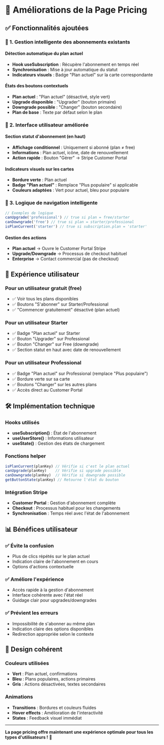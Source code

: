 # 🎨 Améliorations de la Page Pricing

## ✅ Fonctionnalités ajoutées

### 🎯 1. Gestion intelligente des abonnements existants

#### Détection automatique du plan actuel
- **Hook useSubscription** : Récupère l'abonnement en temps réel
- **Synchronisation** : Mise à jour automatique du statut
- **Indicateurs visuels** : Badge "Plan actuel" sur la carte correspondante

#### États des boutons contextuels
- **Plan actuel** : "Plan actuel" (désactivé, style vert)
- **Upgrade disponible** : "Upgrader" (bouton primaire)
- **Downgrade possible** : "Changer" (bouton secondaire)
- **Plan de base** : Texte par défaut selon le plan

### 🎨 2. Interface utilisateur améliorée

#### Section statut d'abonnement (en haut)
- **Affichage conditionnel** : Uniquement si abonné (plan ≠ free)
- **Informations** : Plan actuel, icône, date de renouvellement
- **Action rapide** : Bouton "Gérer" → Stripe Customer Portal

#### Indicateurs visuels sur les cartes
- **Bordure verte** : Plan actuel
- **Badge "Plan actuel"** : Remplace "Plus populaire" si applicable
- **Couleurs adaptées** : Vert pour actuel, bleu pour populaire

### 🔄 3. Logique de navigation intelligente

```typescript
// Exemples de logique
canUpgrade('professional') // true si plan = free/starter
canDowngrade('free') // true si plan = starter/professional
isPlanCurrent('starter') // true si subscription.plan = 'starter'
```

#### Gestion des actions
- **Plan actuel** → Ouvre le Customer Portal Stripe
- **Upgrade/Downgrade** → Processus de checkout habituel
- **Enterprise** → Contact commercial (pas de checkout)

## 🎯 Expérience utilisateur

### Pour un utilisateur gratuit (free)
- ✅ Voir tous les plans disponibles
- ✅ Boutons "S'abonner" sur Starter/Professional
- ✅ "Commencer gratuitement" désactivé (plan actuel)

### Pour un utilisateur Starter
- ✅ Badge "Plan actuel" sur Starter
- ✅ Bouton "Upgrader" sur Professional
- ✅ Bouton "Changer" sur Free (downgrade)
- ✅ Section statut en haut avec date de renouvellement

### Pour un utilisateur Professional
- ✅ Badge "Plan actuel" sur Professional (remplace "Plus populaire")
- ✅ Bordure verte sur sa carte
- ✅ Boutons "Changer" sur les autres plans
- ✅ Accès direct au Customer Portal

## 🛠 Implémentation technique

### Hooks utilisés
- **useSubscription()** : État de l'abonnement
- **useUserStore()** : Informations utilisateur
- **useState()** : Gestion des états de chargement

### Fonctions helper
```typescript
isPlanCurrent(planKey) // Vérifie si c'est le plan actuel
canUpgrade(planKey)    // Vérifie si upgrade possible
canDowngrade(planKey)  // Vérifie si downgrade possible
getButtonState(planKey) // Retourne l'état du bouton
```

### Intégration Stripe
- **Customer Portal** : Gestion d'abonnement complète
- **Checkout** : Processus habituel pour les changements
- **Synchronisation** : Temps réel avec l'état de l'abonnement

## 📊 Bénéfices utilisateur

### ✅ Évite la confusion
- Plus de clics répétés sur le plan actuel
- Indication claire de l'abonnement en cours
- Options d'actions contextuelle

### ✅ Améliore l'expérience
- Accès rapide à la gestion d'abonnement
- Interface cohérente avec l'état réel
- Guidage clair pour upgrades/downgrades

### ✅ Prévient les erreurs
- Impossibilité de s'abonner au même plan
- Indication claire des options disponibles
- Redirection appropriée selon le contexte

## 🎨 Design cohérent

### Couleurs utilisées
- **Vert** : Plan actuel, confirmations
- **Bleu** : Plans populaires, actions primaires
- **Gris** : Actions désactivées, textes secondaires

### Animations
- **Transitions** : Bordures et couleurs fluides
- **Hover effects** : Amélioration de l'interactivité
- **States** : Feedback visuel immédiat

---

**La page pricing offre maintenant une expérience optimale pour tous les types d'utilisateurs !** 🚀